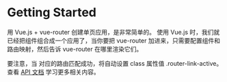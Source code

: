 Getting Started
=====

用 Vue.js + vue-router 创建单页应用，是非常简单的。
使用 Vue.js 时，我们就已经把组件组合成一个应用了，当你要把 vue-router 加进来，只需要配置组件和路由映射，然后告诉 vue-router 在哪里渲染它们。

要注意，当 <router-link> 对应的路由匹配成功，将自动设置 class 属性值 .router-link-active。查看 [API 文档](https://router.vuejs.org/zh-cn/api/router-link.html) 学习更多相关内容。
